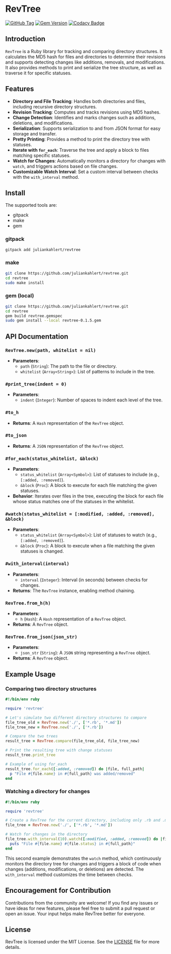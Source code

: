 # RevTree

[![GitHub Tag](https://img.shields.io/github/v/tag/juliankahlert/revtree)](https://github.com/juliankahlert/revtree)
[![Gem Version](https://img.shields.io/gem/v/revtree)](https://rubygems.org/gems/revtree)
[![Codacy Badge](https://app.codacy.com/project/badge/Grade/ac169e80b46b4d78a1a3e8e15be24c2f)](https://app.codacy.com/gh/juliankahlert/revtree/dashboard?utm_source=gh&utm_medium=referral&utm_content=&utm_campaign=Badge_grade)

## Introduction

`RevTree` is a Ruby library for tracking and comparing directory structures.
It calculates the MD5 hash for files and directories to determine their revisions and supports detecting changes like additions, removals, and modifications.
It also provides methods to print and serialize the tree structure, as well as traverse it for specific statuses.

## Features

- **Directory and File Tracking**: Handles both directories and files, including recursive directory structures.
- **Revision Tracking**: Computes and tracks revisions using MD5 hashes.
- **Change Detection**: Identifies and marks changes such as additions, deletions, and modifications.
- **Serialization**: Supports serialization to and from JSON format for easy storage and transfer.
- **Pretty Printing**: Provides a method to print the directory tree with statuses.
- **Iterate with `for_each`**: Traverse the tree and apply a block to files matching specific statuses.
- **Watch for Changes**: Automatically monitors a directory for changes with `watch`, and triggers actions based on file changes.
- **Customizable Watch Interval**: Set a custom interval between checks with the `with_interval` method.

## Install

The supported tools are:

- gitpack
- make
- gem

### gitpack

```sh
gitpack add juliankahlert/revtree
```

### make

```sh
git clone https://github.com/juliankahlert/revtree.git
cd revtree
sudo make install
```

### gem (local)

```sh
git clone https://github.com/juliankahlert/revtree.git
cd revtree
gem build revtree.gemspec
sudo gem install --local revtree-0.1.5.gem
```

## API Documentation

### `RevTree.new(path, whitelist = nil)`

- **Parameters**:
  - `path` (`String`): The path to the file or directory.
  - `whitelist` (`Array<String>`): List of patterns to include in the tree.

### `#print_tree(indent = 0)`

- **Parameters**:
  - `indent` (`Integer`): Number of spaces to indent each level of the tree.

### `#to_h`

- **Returns**: A `Hash` representation of the `RevTree` object.

### `#to_json`

- **Returns**: A `JSON` representation of the `RevTree` object.

### `#for_each(status_whitelist, &block)`

- **Parameters**:
  - `status_whitelist` (`Array<Symbol>`): List of statuses to include (e.g., `[:added, :removed]`).
  - `&block` (`Proc`): A block to execute for each file matching the given statuses.
- **Behavior**: Iterates over files in the tree, executing the block for each file whose status matches one of the statuses in the whitelist.

### `#watch(status_whitelist = [:modified, :added, :removed], &block)`

- **Parameters**:
  - `status_whitelist` (`Array<Symbol>`): List of statuses to watch (e.g., `[:added, :removed]`).
  - `&block` (`Proc`): A block to execute when a file matching the given statuses is changed.

### `#with_interval(interval)`

- **Parameters**:
  - `interval` (`Integer`): Interval (in seconds) between checks for changes.
- **Returns**: The `RevTree` instance, enabling method chaining.

### `RevTree.from_h(h)`

- **Parameters**:
  - `h` (`Hash`): A `Hash` representation of a `RevTree` object.
- **Returns**: A `RevTree` object.

### `RevTree.from_json(json_str)`

- **Parameters**:
  - `json_str` (`String`): A `JSON` string representing a `RevTree` object.
- **Returns**: A `RevTree` object.

## Example Usage

### Comparing two directory structures

```ruby
#!/bin/env ruby

require 'revtree'

# Let's simulate two different directory structures to compare
file_tree_old = RevTree.new('./', ['*.rb', '*.md'])
file_tree_new = RevTree.new('./', ['*.rb'])

# Compare the two trees
result_tree = RevTree.compare(file_tree_old, file_tree_new)

# Print the resulting tree with change statuses
result_tree.print_tree

# Example of using for_each
result_tree.for_each([:added, :removed]) do |file, full_path|
  p "File #{file.name} in #{full_path} was added/removed"
end
```

### Watching a directory for changes

```ruby
#!/bin/env ruby

require 'revtree'

# Create a RevTree for the current directory, including only .rb and .md files
file_tree = RevTree.new('./', ['*.rb', '*.md'])

# Watch for changes in the directory
file_tree.with_interval(10).watch([:modified, :added, :removed]) do |file, full_path|
  puts "File #{file.name} #{file.status} in #{full_path}"
end
```

This second example demonstrates the `watch` method, which continuously monitors the directory tree for changes and triggers a block of code when changes (additions, modifications, or deletions) are detected. The `with_interval` method customizes the time between checks.

## Encouragement for Contribution

Contributions from the community are welcome!
If you find any issues or have ideas for new features, please feel free to submit a pull request or open an issue.
Your input helps make RevTree better for everyone.

## License

RevTree is licensed under the MIT License. See the [LICENSE](LICENSE) file for more details.

